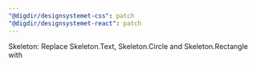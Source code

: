```yaml
---
"@digdir/designsystemet-css": patch
"@digdir/designsystemet-react": patch
---
```


Skeleton: Replace Skeleton.Text, Skeleton.Circle and Skeleton.Rectangle with <Skeleton variant="">
